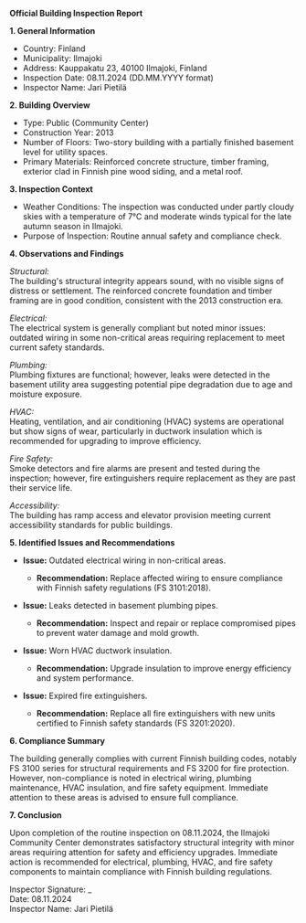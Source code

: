 **Official Building Inspection Report**

**1. General Information**

- Country: Finland
- Municipality: Ilmajoki
- Address: Kauppakatu 23, 40100 Ilmajoki, Finland
- Inspection Date: 08.11.2024 (DD.MM.YYYY format)
- Inspector Name: Jari Pietilä

**2. Building Overview**

- Type: Public (Community Center)
- Construction Year: 2013
- Number of Floors: Two-story building with a partially finished basement level for utility spaces.
- Primary Materials: Reinforced concrete structure, timber framing, exterior clad in Finnish pine wood siding, and a metal roof.

**3. Inspection Context**

- Weather Conditions: The inspection was conducted under partly cloudy skies with a temperature of 7°C and moderate winds typical for the late autumn season in Ilmajoki.
- Purpose of Inspection: Routine annual safety and compliance check.

**4. Observations and Findings**

*Structural:*  
The building's structural integrity appears sound, with no visible signs of distress or settlement. The reinforced concrete foundation and timber framing are in good condition, consistent with the 2013 construction era.

*Electrical:*  
The electrical system is generally compliant but noted minor issues: outdated wiring in some non-critical areas requiring replacement to meet current safety standards.

*Plumbing:*  
Plumbing fixtures are functional; however, leaks were detected in the basement utility area suggesting potential pipe degradation due to age and moisture exposure.

*HVAC:*  
Heating, ventilation, and air conditioning (HVAC) systems are operational but show signs of wear, particularly in ductwork insulation which is recommended for upgrading to improve efficiency.

*Fire Safety:*  
Smoke detectors and fire alarms are present and tested during the inspection; however, fire extinguishers require replacement as they are past their service life.

*Accessibility:*  
The building has ramp access and elevator provision meeting current accessibility standards for public buildings.

**5. Identified Issues and Recommendations**

- **Issue:** Outdated electrical wiring in non-critical areas.
  - **Recommendation:** Replace affected wiring to ensure compliance with Finnish safety regulations (FS 3101:2018).

- **Issue:** Leaks detected in basement plumbing pipes.
  - **Recommendation:** Inspect and repair or replace compromised pipes to prevent water damage and mold growth.

- **Issue:** Worn HVAC ductwork insulation.
  - **Recommendation:** Upgrade insulation to improve energy efficiency and system performance.

- **Issue:** Expired fire extinguishers.
  - **Recommendation:** Replace all fire extinguishers with new units certified to Finnish safety standards (FS 3201:2020).

**6. Compliance Summary**

The building generally complies with current Finnish building codes, notably FS 3100 series for structural requirements and FS 3200 for fire protection. However, non-compliance is noted in electrical wiring, plumbing maintenance, HVAC insulation, and fire safety equipment. Immediate attention to these areas is advised to ensure full compliance.

**7. Conclusion**

Upon completion of the routine inspection on 08.11.2024, the Ilmajoki Community Center demonstrates satisfactory structural integrity with minor areas requiring attention for safety and efficiency upgrades. Immediate action is recommended for electrical, plumbing, HVAC, and fire safety components to maintain compliance with Finnish building regulations.

Inspector Signature: _  
Date: 08.11.2024  
Inspector Name: Jari Pietilä